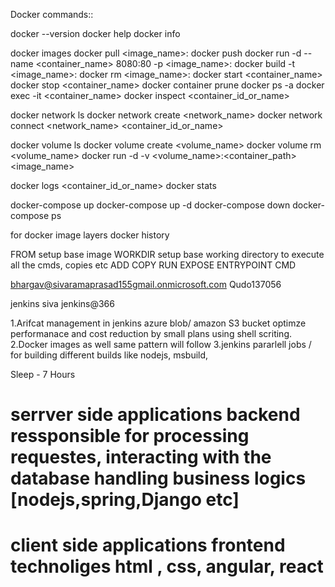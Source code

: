 Docker commands::

docker --version
docker help
docker info

docker images
docker pull <image_name>:<tag>
docker push 
docker run -d --name <container_name> 8080:80 -p <image_name>: <tag> 
docker build -t <image_name>: <tag>
docker rm <image_name>: <tag>
docker start <container_name> 
docker stop <container_name>
docker container prune
docker ps -a
docker exec -it <container_name> <command>
docker inspect <container_id_or_name>

docker network ls
docker network create <network_name>
docker network connect <network_name> <container_id_or_name>

docker volume ls
docker volume create <volume_name>
docker volume rm <volume_name>
docker run -d -v <volume_name>:<container_path> <image_name>

docker logs <container_id_or_name>
docker stats

docker-compose up
docker-compose up -d
docker-compose down
docker-compose ps

for docker image layers
docker history <image-name>

FROM setup base image 
WORKDIR setup base working directory to execute all the cmds, copies etc
ADD
COPY 
RUN
EXPOSE
ENTRYPOINT
CMD


bhargav@sivaramaprasad155gmail.onmicrosoft.com
Qudo137056

jenkins
siva
jenkins@366

1.Arifcat management in jenkins azure blob/ amazon S3 bucket optimze performanace and cost reduction by small plans using shell scriting.
2.Docker images as well same pattern will follow
3.jenkins pararlell jobs / for building different builds like nodejs, msbuild, 


Sleep - 7 Hours


# serrver side applications backend ressponsible for processing requestes, interacting with the database handling business logics [nodejs,spring,Django etc] 

# client side applications frontend technoliges html , css, angular, react